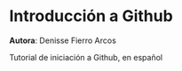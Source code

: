 # Introducción a Github
**Autora**: Denisse Fierro Arcos

Tutorial de iniciación a Github, en español
